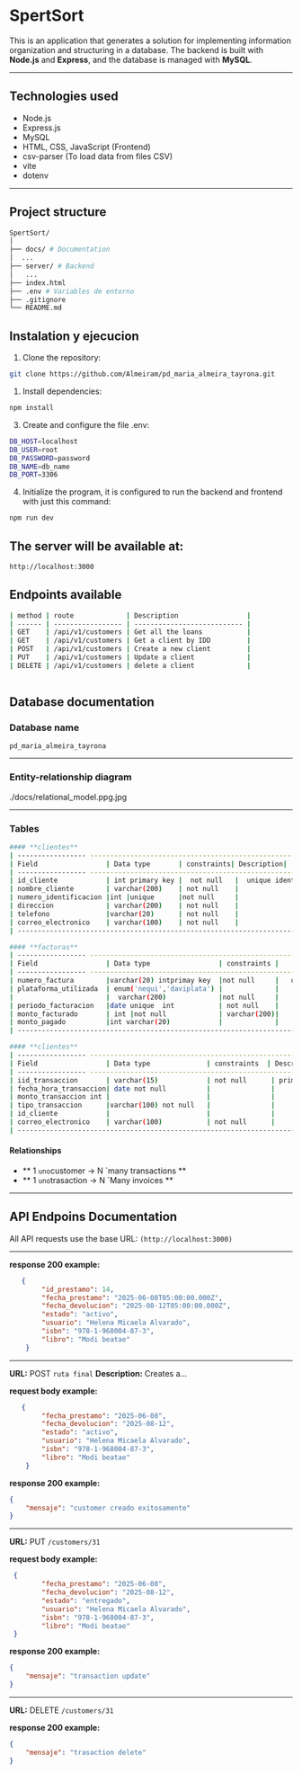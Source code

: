# SpertSort 

This is an application that generates a solution for implementing information organization and structuring in a database. The backend is built with **Node.js** and **Express**, and the database is managed with **MySQL**.

---

## Technologies used

- Node.js
- Express.js
- MySQL
- HTML, CSS, JavaScript (Frontend)
- csv-parser (To load data from files CSV)
- vite
- dotenv
---

## Project structure
```bash
SpertSort/
│
├── docs/ # Documentation
│  ...
├── server/ # Backend
│   ...
├── index.html 
├── .env # Variables de entorno
├── .gitignore
└── README.md
```

## Instalation y ejecucion

1. Clone the repository:

```bash
git clone https://github.com/Almeiram/pd_maria_almeira_tayrona.git
```
1. Install dependencies:

```bash
npm install
```

3. Create and configure the file .env:

```bash
DB_HOST=localhost
DB_USER=root
DB_PASSWORD=password
DB_NAME=db_name
DB_PORT=3306
```

4. Initialize the program, it is configured to run the backend and frontend with just this command:
```bash
npm run dev
```

## The server will be available at:

```bash
http://localhost:3000
```

## Endpoints available

```bash
| method | route             | Description                 |
| ------ | ----------------- | --------------------------- |
| GET    | /api/v1/customers | Get all the loans           |
| GET    | /api/v1/customers | Get a client by IDD         |
| POST   | /api/v1/customers | Create a new client         |
| PUT    | /api/v1/customers | Update a client             |
| DELETE | /api/v1/customers | delete a client             |
  
```

## Database documentation

### Database name
`pd_maria_almeira_tayrona`

---

### Entity-relationship diagram
./docs/relational_model.ppg.jpg

---

### Tables
```bash
#### **clientes**
| ----------------- ------------------------------------------------------------------------ | 
| Field                 | Data type       | constraints| Description|
| ----------------- ------------------------------------------------------------------------ | 
| id_cliente            | int primary key |  not null   |  unique identifier                 |
| nombre_cliente        | varchar(200)    | not null    |                                    |
| numero_identificacion |int |unique      |not null     |                                    |
| direccion             | varchar(200)    | not null    |                                    |
| telefono              |varchar(20)      | not null    |                                    |
| correo_electronico    | varchar(100)    | not null    |                                    | 
| -------------------------------------------------------------------------------------------|

#### **facturas**
| ----------------- --------------------------------------------------------------------------| 
| Field                 | Data type                 | constraints |       Description         |  
| ----------------- --------------------------------------------------------------------------| 
| numero_factura        |varchar(20) intprimay key  |not null     |   unique identifier       |
| plataforma_utilizada  | enum('nequi','daviplata') |             |                           | 
|                       |  varchar(200)             |not null     |                           |
| periodo_facturacion   |date unique  int           | not null    |                           |                     
| monto_facturado       | int |not null             | varchar(200)|                           |      
| monto_pagado          |int varchar(20)            |             |                           |      
| --------------------------------------------------------------------------------------------|

#### **clientes**
| ----------------- ------------------------------------------------------------------------ | 
| Field                 | Data type              | constraints  | Description                | 
| ----------------- ------------------------------------------------------------------------ | 
| iid_transaccion       | varchar(15)            | not null      | primary key               | 
| fecha_hora_transaccion| date not null          |               |                           | 
| monto_transaccion int |                        |               |                           | 
| tipo_transaccion      |varchar(100) not null   |               |                           | 
| id_cliente            |                        |               |                           | 
| correo_electronico    | varchar(100)           | not null      |                           | 
| -------------------------------------------------------------------------------------------|
```

#### Relationships
- ** 1 `uno`customer  → N `many transactions **
- ** 1 `uno`trasaction  → N `Many invoices **

---

## API  Endpoins Documentation

All API requests use the base URL: `(http://localhost:3000)` 

---
**response 200 example:**
```json
   {
        "id_prestamo": 14,
        "fecha_prestamo": "2025-06-08T05:00:00.000Z",
        "fecha_devolucion": "2025-08-12T05:00:00.000Z",
        "estado": "activo",
        "usuario": "Helena Micaela Alvarado",
        "isbn": "978-1-968004-87-3",
        "libro": "Modi beatae"
    }
```

---

**URL:** POST `ruta final`
**Description:**
Creates a...

**request body example:**
```json
   {
        "fecha_prestamo": "2025-06-08",
        "fecha_devolucion": "2025-08-12",
        "estado": "activo",
        "usuario": "Helena Micaela Alvarado",
        "isbn": "978-1-968004-87-3",
        "libro": "Modi beatae"
    }
```

**response 200 example:**
```json
{
    "mensaje": "customer creado exitosamente"
}
```

---

**URL:** PUT `/customers/31`

**request body example:**
```json
 {
        "fecha_prestamo": "2025-06-08",
        "fecha_devolucion": "2025-08-12",
        "estado": "entregado",
        "usuario": "Helena Micaela Alvarado",
        "isbn": "978-1-968004-87-3",
        "libro": "Modi beatae"
 }
```

**response 200 example:**
```json
{
    "mensaje": "transaction update"
}
```

---

**URL:** DELETE `/customers/31`

**response 200 example:**
```json
{
    "mensaje": "trasaction delete"
}
```
